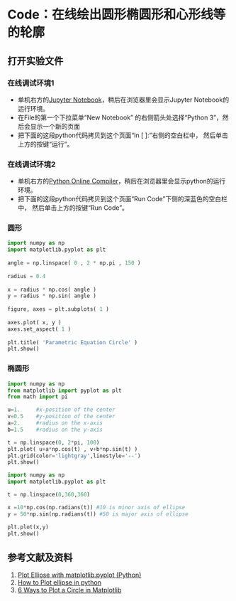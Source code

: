 # Code：在线绘出圆形椭圆形和心形线等的轮廓

## 打开实验文件

### 在线调试环境1

- 单机右方的[Jupyter Notebook](https://mybinder.org/v2/gh/ipython/ipython-in-depth/master?filepath=binder/Index.ipynb)，稍后在浏览器里会显示Jupyter Notebook的运行环境。
- 在File的第一个下拉菜单“New Notebook” 的右侧箭头处选择“Python 3”，然后会显示一个新的页面
- 把下面的这段python代码拷贝到这个页面“In [ ]:”右侧的空白栏中， 然后单击上方的按键“运行”。

### 在线调试环境2

- 单机右方的[Python Online Compiler](https://www.alphacodingskills.com/compile-python-online.php)，稍后在浏览器里会显示python的运行环境。
- 把下面的这段python代码拷贝到这个页面“Run Code”下侧的深蓝色的空白栏中， 然后单击上方的按键“Run Code”。

### 圆形
```python
import numpy as np 
import matplotlib.pyplot as plt 
 
angle = np.linspace( 0 , 2 * np.pi , 150 ) 
 
radius = 0.4
 
x = radius * np.cos( angle ) 
y = radius * np.sin( angle ) 
 
figure, axes = plt.subplots( 1 ) 
 
axes.plot( x, y ) 
axes.set_aspect( 1 ) 
 
plt.title( 'Parametric Equation Circle' ) 
plt.show() 
```

### 椭圆形
```python
import numpy as np
from matplotlib import pyplot as plt
from math import pi

u=1.     #x-position of the center
v=0.5    #y-position of the center
a=2.     #radius on the x-axis
b=1.5    #radius on the y-axis

t = np.linspace(0, 2*pi, 100)
plt.plot( u+a*np.cos(t) , v+b*np.sin(t) )
plt.grid(color='lightgray',linestyle='--')
plt.show()
```

```python
import numpy as np
import matplotlib.pyplot as plt

t = np.linspace(0,360,360)

x =10*np.cos(np.radians(t)) #10 is minor axis of ellipse
y = 50*np.sin(np.radians(t)) #50 is major axis of ellipse

plt.plot(x,y)
plt.show()
```

## 参考文献及资料

1. [Plot Ellipse with matplotlib.pyplot (Python)](https://stackoverflow.com/questions/10952060/plot-ellipse-with-matplotlib-pyplot-python)
2. [How to Plot ellipse in python](https://www.engineerknow.com/2021/03/how-to-plot-ellipse-in-python.html)
3. [6 Ways to Plot a Circle in Matplotlib](https://www.pythonpool.com/matplotlib-circle/)


